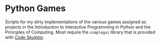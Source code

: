 Python Games
============

Scripts for my dirty implementations of the various games assigned as projects in the Introduction to Interactive 
Programming in Python and the Principles of Computing. Most require the `simplegui` library that is provided with [Code Skulptor](http://www.codeskulptor.org) .
